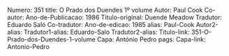 Numero: 351
title: O Prado dos Duendes 1º volume
Autor: Paul Cook
Co-autor: 
Ano-de-Publicacao: 1986
Titulo-original: Duende Meadow
Tradutor: Eduardo Saló
Co-tradutor: 
Ano-de-edicao: 1985
alias: Paul-Cook
Autor2-alias: 
Tradutor1-alias: Eduardo-Salo
Tradutor2-alias: 
Titulo-link: 351-O-Prado-dos-Duendes-1-volume
Capa: António Pedro
pags: 
Capa-link: Antonio-Pedro